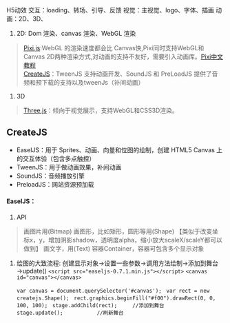 H5动效
交互：loading、转场、引导、反馈
视觉：主视觉、logo、字体、插画
动画：2D、3D、
1. 2D: Dom 渲染、canvas 渲染、WebGL 渲染
>[Pixi.js](http://www.pixijs.com/ "Pixi.js"):WebGL 的渲染速度都会比 Canvas快,Pixi同时支持WebGL和Canvas 2D两种渲染方式,对动画的支持不友好，需要引入动画库。[Pixi中文教程](https://github.com/Zainking/LearningPixi "Pixi中文教程")<br>
>[CreateJS](https://www.createjs.com/ "CreateJS")：TweenJS 支持动画开发、SoundJS 和 PreLoadJS 提供了音频和预下载的支持以及tweenJs（补间动画）
1. 3D
>[Three.js](https://threejs.org/ "Three.js")：倾向于视觉展示，支持WebGL和CSS3D渲染。
## CreateJS
- EaselJS：用于 Sprites、动画、向量和位图的绘制，创建 HTML5 Canvas 上的交互体验（包含多点触控）
- TweenJS：用于做动画效果，补间动画
- SoundJS：音频播放引擎
- PreloadJS：网站资源预加载
#### EaselJS：
1. API
>画图片用(Bitmap)
>画图形，比如矩形，圆形等用(Shape) 【类似于改变坐标x，y，增加阴影shadow，透明度alpha，缩小放大scaleX/scaleY都可以做到】
>画文字，用(Text)
>容器Container，容器可包含多个显示对象
1. 绘图的大致流程: 创建显示对象→设置一些参数→调用方法绘制→添加到舞台→update()
`<script src="easeljs-0.7.1.min.js"></script>`
`<canvas id="canvas"></canvas>`

	`var canvas = document.querySelector('#canvas'); `
	`var rect = new createjs.Shape(); `
	`rect.graphics.beginFill("#f00").drawRect(0, 0, 100, 100); `
	`stage.addChild(rect);     //添加到舞台 `  
	`stage.update();           //刷新舞台 `
